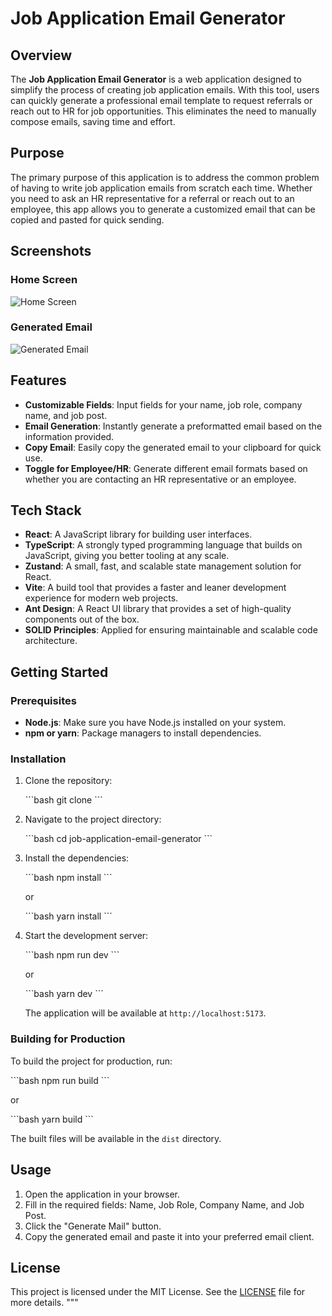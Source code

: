 
# Job Application Email Generator

## Overview

The **Job Application Email Generator** is a web application designed to simplify the process of creating job application emails. With this tool, users can quickly generate a professional email template to request referrals or reach out to HR for job opportunities. This eliminates the need to manually compose emails, saving time and effort.

## Purpose

The primary purpose of this application is to address the common problem of having to write job application emails from scratch each time. Whether you need to ask an HR representative for a referral or reach out to an employee, this app allows you to generate a customized email that can be copied and pasted for quick sending.

## Screenshots

### Home Screen
![Home Screen](https://github.com/user-attachments/assets/0ad388b1-75bb-4f0c-98a2-043507cebe47)

### Generated Email
![Generated Email](https://github.com/user-attachments/assets/d1a06ac3-7e75-470b-a524-6140ffb809d0)

## Features

- **Customizable Fields**: Input fields for your name, job role, company name, and job post.
- **Email Generation**: Instantly generate a preformatted email based on the information provided.
- **Copy Email**: Easily copy the generated email to your clipboard for quick use.
- **Toggle for Employee/HR**: Generate different email formats based on whether you are contacting an HR representative or an employee.

## Tech Stack

- **React**: A JavaScript library for building user interfaces.
- **TypeScript**: A strongly typed programming language that builds on JavaScript, giving you better tooling at any scale.
- **Zustand**: A small, fast, and scalable state management solution for React.
- **Vite**: A build tool that provides a faster and leaner development experience for modern web projects.
- **Ant Design**: A React UI library that provides a set of high-quality components out of the box.
- **SOLID Principles**: Applied for ensuring maintainable and scalable code architecture.

## Getting Started

### Prerequisites

- **Node.js**: Make sure you have Node.js installed on your system.
- **npm or yarn**: Package managers to install dependencies.

### Installation

1. Clone the repository:

   \`\`\`bash
   git clone <repository-url>
   \`\`\`

2. Navigate to the project directory:

   \`\`\`bash
   cd job-application-email-generator
   \`\`\`

3. Install the dependencies:

   \`\`\`bash
   npm install
   \`\`\`

   or

   \`\`\`bash
   yarn install
   \`\`\`

4. Start the development server:

   \`\`\`bash
   npm run dev
   \`\`\`

   or

   \`\`\`bash
   yarn dev
   \`\`\`

   The application will be available at `http://localhost:5173`.

### Building for Production

To build the project for production, run:

\`\`\`bash
npm run build
\`\`\`

or

\`\`\`bash
yarn build
\`\`\`

The built files will be available in the `dist` directory.

## Usage

1. Open the application in your browser.
2. Fill in the required fields: Name, Job Role, Company Name, and Job Post.
3. Click the "Generate Mail" button.
4. Copy the generated email and paste it into your preferred email client.



## License

This project is licensed under the MIT License. See the [LICENSE](LICENSE) file for more details.
"""


